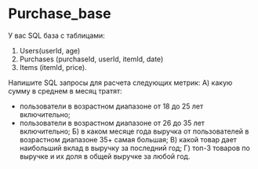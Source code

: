 # Purchase_base
У вас SQL база с таблицами:
1) Users(userId, age)
2) Purchases (purchaseId, userId, itemId, date)
3) Items (itemId, price).

Напишите SQL запросы для расчета следующих метрик:
А) какую сумму в среднем в месяц тратят:
- пользователи в возрастном диапазоне от 18 до 25 лет включительно;
- пользователи в возрастном диапазоне от 26 до 35 лет включительно;
Б) в каком месяце года выручка от пользователей в возрастном диапазоне 35+ самая большая;
В) какой товар дает наибольший вклад в выручку за последний год;
Г) топ-3 товаров по выручке и их доля в общей выручке за любой год.
